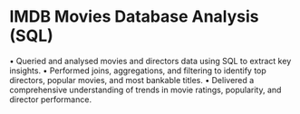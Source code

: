 # IMDB Movies Database Analysis (SQL)
•	Queried and analysed movies and directors data using SQL to extract key insights.
•	Performed joins, aggregations, and filtering to identify top directors, popular movies, and most bankable titles.
•	Delivered a comprehensive understanding of trends in movie ratings, popularity, and director performance.
